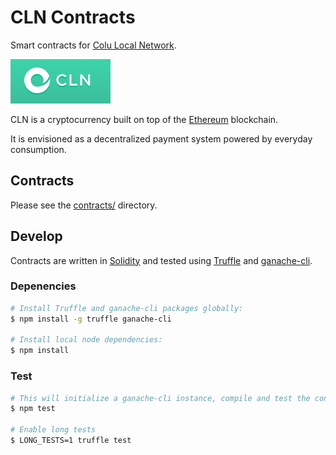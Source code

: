 # CLN Contracts

Smart contracts for [Colu Local Network].

![Colu Local Network](cln.png)

CLN is a cryptocurrency built on top of the [Ethereum][ethereum] blockchain.

It is envisioned as a decentralized payment system powered by everyday consumption.

## Contracts

Please see the [contracts/](contracts) directory.

## Develop

Contracts are written in [Solidity][solidity] and tested using [Truffle][truffle] and [ganache-cli][ganache-cli].

### Depenencies

```bash
# Install Truffle and ganache-cli packages globally:
$ npm install -g truffle ganache-cli

# Install local node dependencies:
$ npm install
```

### Test

```bash
# This will initialize a ganache-cli instance, compile and test the contracts using truffle
$ npm test

# Enable long tests
$ LONG_TESTS=1 truffle test
```


[Colu Local Network]: https://cln.colu.com
[ethereum]: https://www.ethereum.org/

[solidity]: https://solidity.readthedocs.io/en/develop/
[truffle]: http://truffleframework.com/
[ganache-cli]: https://github.com/trufflesuite/ganache-cli

[docker compose]: https://docs.docker.com/compose/